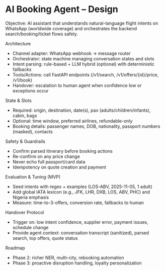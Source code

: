 ﻿# AI Booking Agent – Design

Objective: AI assistant that understands natural-language flight intents on WhatsApp (worldwide coverage) and orchestrates the backend search/booking/ticket flows safely.

Architecture
- Channel adapter: WhatsApp webhook → message router
- Orchestrator: state machine managing conversation states and slots
- Intent parsing: rule-based + LLM hybrid (optional) with deterministic fallbacks
- Tools/Actions: call FastAPI endpoints (/v1/search, /v1/offers/{id}/price, /v1/book)
- Handover: escalation to human agent when confidence low or exceptions occur

State & Slots
- Required: origin, destination, date(s), pax (adults/children/infants), cabin, bags
- Optional: time window, preferred airlines, refundable-only
- Booking details: passenger names, DOB, nationality, passport numbers (masked), contacts

Safety & Guardrails
- Confirm parsed itinerary before booking actions
- Re-confirm on any price change
- Never echo full passport/card data
- Idempotency on quote creation and payment

Evaluation & Tuning (MVP)
- Seed intents with regex + examples (LOS-ABV, 2025-11-05, 1 adult)
- Add global IATA lexicon (e.g., JFK, LHR, DXB, LOS, ABV, PHC) and Nigeria emphasis
- Measure: time-to-3-offers, conversion rate, fallbacks to human

Handover Protocol
- Trigger on: low intent confidence, supplier error, payment issues, schedule change
- Provide agent context: conversation transcript (sanitized), parsed search, top offers, quote status

Roadmap
- Phase 2: richer NER, multi-city, rebooking automation
- Phase 3: proactive disruption handling, loyalty personalization



